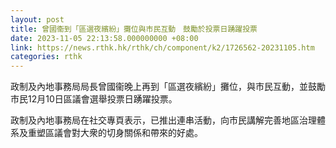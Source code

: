 ```yaml
---
layout: post
title: 曾國衞到「區選夜繽紛」攤位與市民互動　鼓勵於投票日踴躍投票
date: 2023-11-05 22:13:58.000000000 +08:00
link: https://news.rthk.hk/rthk/ch/component/k2/1726562-20231105.htm
categories: rthk
---
```


政制及內地事務局局長曾國衞晚上再到「區選夜繽紛」攤位，與市民互動，並鼓勵市民12月10日區議會選舉投票日踴躍投票。

政制及內地事務局在社交專頁表示，已推出連串活動，向市民講解完善地區治理體系及重塑區議會對大衆的切身關係和帶來的好處。
